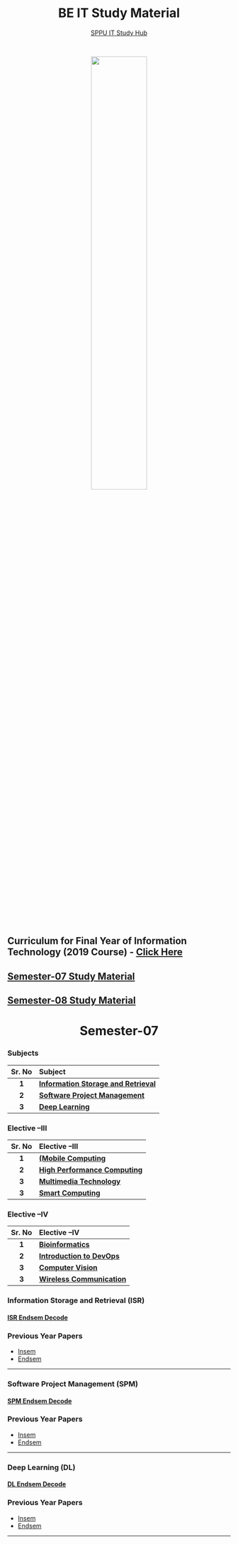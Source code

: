 <h1 align="center">BE IT Study Material</h1>

<p align='center'>
  <a href="https://learnverse.live">
    SPPU IT Study Hub
  </a>

</p>

<br>

<p align='center'><img width="50%" src="https://www.parthsali.me/meme1.png"></img></p>

## Curriculum for Final Year of Information Technology (2019 Course) - [Click Here](https://drive.google.com/file/d/1Q8kUw0JzYy8ktii467KHm5b21yeCPQsP/view?usp=sharing)

## [Semester-07 Study Material](#Semester-07)

## [Semester-08 Study Material](#Semester-08)

<h1 align="center" id="Semester-07">Semester-07</h1>

### Subjects

| **Sr. No** | **Subject**                                   |
| :--------: | :-------------------------------------------- |
|   **1**    | **[Information Storage and Retrieval](#ISR)** |
|   **2**    | **[Software Project Management](#SPM)**       |
|   **3**    | **[Deep Learning](#DL)**                      |

### Elective –III

| **Sr. No** | **Elective –III**                      |
| :--------: | :------------------------------------- |
|   **1**    | **[(Mobile Computing](#MC)**           |
|   **2**    | **[High Performance Computing](#HPC)** |
|   **3**    | **[Multimedia Technology](#MT)**       |
|   **3**    | **[Smart Computing](#SC)**             |

### Elective –IV

| **Sr. No** | **Elective –IV**                   |
| :--------: | :--------------------------------- |
|   **1**    | **[Bioinformatics](#BI)**          |
|   **2**    | **[Introduction to DevOps](#ITD)** |
|   **3**    | **[Computer Vision](#CV)**         |
|   **3**    | **[Wireless Communication](#WC)**  |

<h3 id='ISR'>Information Storage and Retrieval (ISR)</h3>

#### [ISR Endsem Decode](https://drive.google.com/drive/folders/102VNhBBqFHCT3yl12ArNu87seMM65VFB)

### Previous Year Papers

- [Insem](https://drive.google.com/drive/folders/1tX3w7d6x3J2MTRyA3y8BAUH8lxlY5iY_)
- [Endsem](https://drive.google.com/drive/folders/12SSf3VTk7oUE7xUf1rHxpko3BZ3C3i7n)

<hr>

<h3 id='SPM'>Software Project Management (SPM)</h3>

#### [SPM Endsem Decode](https://drive.google.com/drive/folders/14TUOXAMFX7U5SuwutxGwbzAMDWhNRS1s)

### Previous Year Papers

- [Insem](https://drive.google.com/drive/folders/1UE5U4CebBjtiHJCW85h7oK91IUyE2RTt)
- [Endsem](https://drive.google.com/drive/folders/1vKKXx_egE_08fcgHs94qpuqpYYrmPKM1)

<hr>

<h3 id='DL'>Deep Learning (DL)</h3>

#### [DL Endsem Decode](https://drive.google.com/drive/folders/15fU59nRy9G-APSsD57rhDF2TbIvr1yw5)

### Previous Year Papers

- [Insem](https://drive.google.com/drive/folders/1OqA6gH6THIOnQm90rpeCQaCvBW7-iDcp)
- [Endsem](https://drive.google.com/drive/folders/1ZWuZR1WvgzuuxpNQoYe_vCnCvxnjTlnR)

<hr>
